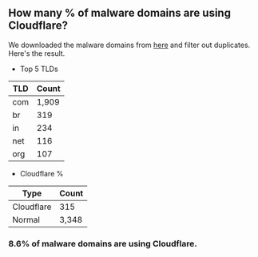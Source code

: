 ## How many % of malware domains are using Cloudflare?


We downloaded the malware domains from [here](https://urlhaus.abuse.ch) and filter out duplicates.
Here's the result.


[//]: # (start replacement)


- Top 5 TLDs

| TLD | Count |
| --- | --- |
| com | 1,909 |
| br | 319 |
| in | 234 |
| net | 116 |
| org | 107 |


- Cloudflare %

| Type | Count |
| --- | --- |
| Cloudflare | 315 |
| Normal | 3,348 |


### 8.6% of malware domains are using Cloudflare.